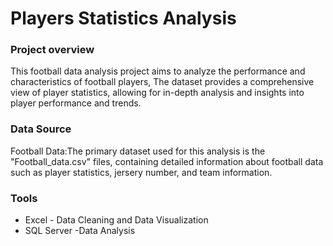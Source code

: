 # Players Statistics Analysis

### Project overview

This football data analysis project aims to analyze the performance and characteristics of football players, The dataset provides a comprehensive view of player statistics, allowing for in-depth analysis and insights into player performance and trends.

### Data Source 

Football Data:The primary dataset used for this analysis is the "Football_data.csv" files, containing detailed information about football data such as player statistics, jersery number, and team information.

### Tools

- Excel - Data Cleaning and Data Visualization
- SQL Server -Data Analysis
